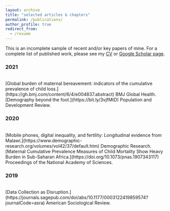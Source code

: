 ```yaml
---
layout: archive
title: "selected articles & chapters"
permalink: /publications/
author_profile: true
redirect_from:
  - /resume
---
```

This is an incomplete sample of recent and/or key papers of mine. For a complete list of published work, please see my [CV](/cv/) or [Google Scholar page](https://scholar.google.com/citations?user=iM-9fg4AAAAJ&hl=en).


### 2021
<br>
[Global burden of maternal bereavement: indicators of the cumulative prevalence of child loss.](https://gh.bmj.com/content/6/4/e004837.abstract) BMJ Global Health.
<br>
[Demography beyond the foot.](https://bit.ly/3vjfMtD) Population and Development Review.

### 2020
<br>
[Mobile phones, digital inequality, and fertility: Longitudinal evidence from Malawi.](https://www.demographic-research.org/volumes/vol42/37/default.htm) Demographic Research.
<br>
[Maternal Cumulative Prevalence Measures of Child Mortality Show Heavy Burden in Sub-Saharan Africa.](https://doi.org/10.1073/pnas.1907343117) Proceedings of the National Academy of Sciences. 

### 2019
<br>
[Data Collection as Disruption.](https://journals.sagepub.com/doi/abs/10.1177/0003122419859574?journalCode=asra) American Sociological Review.


